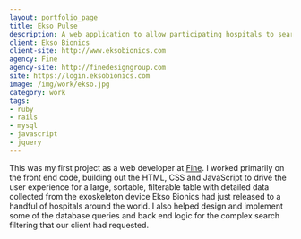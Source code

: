 ```yaml
---
layout: portfolio_page
title: Ekso Pulse
description: A web application to allow participating hospitals to search through and filter Ekso device user data.
client: Ekso Bionics
client-site: http://www.eksobionics.com
agency: Fine
agency-site: http://finedesigngroup.com
site: https://login.eksobionics.com
image: /img/work/ekso.jpg
category: work
tags:
- ruby
- rails
- mysql
- javascript
- jquery
---
```


This was my first project as a web developer at
[Fine](http://www.finedesigngroup.com/). I worked primarily on the front end
code, building out the HTML, CSS and JavaScript to drive the user experience
for a large, sortable, filterable table with detailed data collected from
the exoskeleton device Ekso Bionics had just released to a handful of
hospitals around the world. I also helped design and implement some of the
database queries and back end logic for the complex search filtering that our
client had requested.
